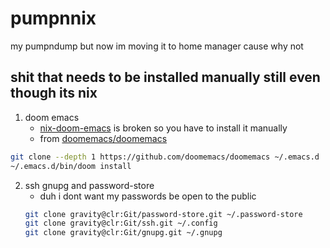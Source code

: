 # pumpnnix

my pumpndump but now im moving it to home manager cause why not

## shit that needs to be installed manually still even though its nix

1. doom emacs
   - [nix-doom-emacs](https://github.com/nix-community/nix-doom-emacs) is broken so you have to install it manually
   - from [doomemacs/doomemacs](https://github.com/doomemacs/doomemacs/tree/master?tab=readme-ov-file#install)

```sh
git clone --depth 1 https://github.com/doomemacs/doomemacs ~/.emacs.d
~/.emacs.d/bin/doom install
```

2. ssh gnupg and password-store
   - duh i dont want my passwords be open to the public
   ```sh
   git clone gravity@clr:Git/password-store.git ~/.password-store
   git clone gravity@clr:Git/ssh.git ~/.config
   git clone gravity@clr:Git/gnupg.git ~/.gnupg
   ```
